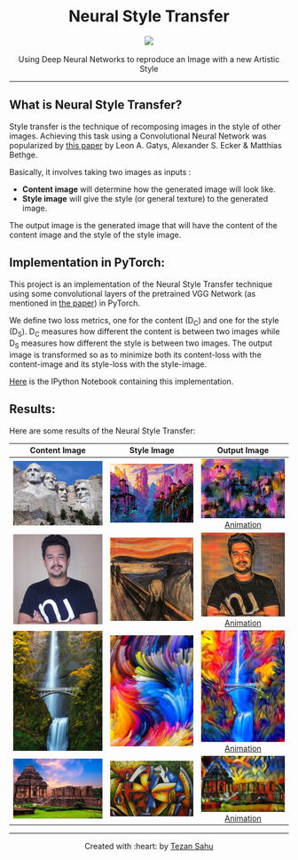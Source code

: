 <h1 align="center">Neural Style Transfer</h1>
<p align="center">
    <img src="https://img.shields.io/badge/Made%20With-PyTorch-blue"></img>
</p>
<p align="center">Using Deep Neural Networks to reproduce an Image with a new Artistic Style</p>

***
## What is Neural Style Transfer?

Style transfer is the technique of recomposing images in the style of other images. Achieving this task using a Convolutional Neural Network was popularized by [this paper](https://arxiv.org/pdf/1508.06576.pdf) by Leon A. Gatys, Alexander S. Ecker & Matthias Bethge.

Basically, it involves taking  two images as inputs :
- __Content image__ will determine how the generated image will look like.
- __Style image__ will give the style (or general texture) to the generated image.

The output image is the generated image that will have the content of the content image and the style of the style image.

## Implementation in PyTorch:

This project is an implementation of the Neural Style Transfer technique using some convolutional layers of the pretrained VGG Network (as mentioned in [the paper]((https://arxiv.org/pdf/1508.06576.pdf))) in PyTorch.

We define two loss metrics, one for the content (D<sub>C</sub>) and one for the style (D<sub>S</sub>). D<sub>C</sub> measures how different the content is between two images while D<sub>S</sub> measures how different the style is between two images. The output image is transformed so as to minimize both its content-loss with the content-image and its style-loss with the style-image.

[Here](./NeuralStyleTransfer.ipynb) is the IPython Notebook containing this implementation.

## Results:

Here are some results of the Neural Style Transfer:

| Content Image | Style Image | Output Image |
| :---: | :---: | :---: |
| ![](images/rushmore.jpg) | ![](images/pixel_china_mountains.png) | ![](results/Rushmore_PixelChinaMountains.png) [Animation](results/Rushmore_PixelChinaMountains.gif) |
| ![](images/tezan.jpg) | ![](images/the_scream.jpg) | ![](results/Tezan_TheScream.png) [Animation](results/Tezan_TheScream.gif) |
| ![](images/waterfall.jpg) | ![](images/abstract_splash.jpg) | ![](results/Waterfall_AbstractSplash.png) [Animation](results/Waterfall_AbstractSplash.gif) |
| ![](images/konark.jpg) | ![](images/picasso.jpg) | ![](results/Konark_Picasso.png) [Animation](results/Konark_Picasso.gif) |

***

<p align='center'>Created with :heart: by <a href="https://www.linkedin.com/in/tezan-sahu/">Tezan Sahu</a></p>
